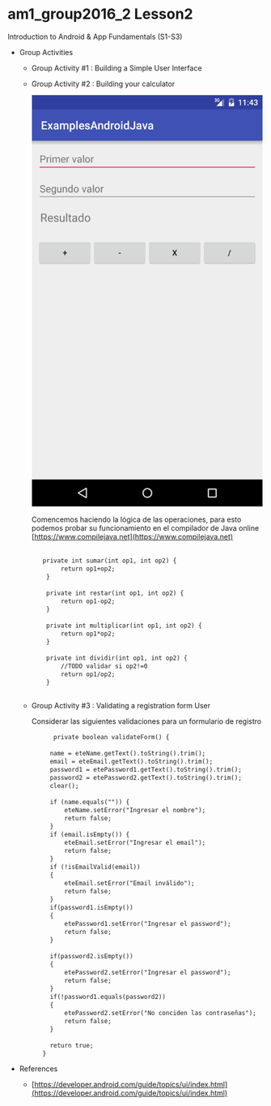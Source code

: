 # am1_group2016_2 Lesson2

Introduction to Android & App Fundamentals (S1-S3)

- Group Activities

    * Group Activity #1 : Building a Simple User Interface
    
    * Group Activity #2 : Building your calculator
    
      ![calculadora](https://github.com/ISILAndroid/am1_group2016_2/blob/Lesson2/calculadora.png)
      
      Comencemos haciendo la lógica de las operaciones, para esto podemos probar su funcionamiento en el compilador de Java online [https://www.compilejava.net](https://www.compilejava.net)
      
      ```
            
         private int sumar(int op1, int op2) {
              return op1+op2;
          }
          
          private int restar(int op1, int op2) {
              return op1-op2;
          }
          
          private int multiplicar(int op1, int op2) {
              return op1*op2;
          }
          
          private int dividir(int op1, int op2) {
              //TODO validar si op2!=0
              return op1/op2;
          }
          
      ```
    
    * Group Activity #3 : Validating a registration form User
      
      Considerar las siguientes validaciones para un formulario de registro
      ```
            private boolean validateForm() {
   
           name = eteName.getText().toString().trim();
           email = eteEmail.getText().toString().trim();
           password1 = etePassword1.getText().toString().trim();
           password2 = etePassword2.getText().toString().trim();
           clear();
   
           if (name.equals("")) {
               eteName.setError("Ingresar el nombre");
               return false;
           }
           if (email.isEmpty()) {
               eteEmail.setError("Ingresar el email");
               return false;
           }
           if (!isEmailValid(email))
           {
               eteEmail.setError("Email inválido");
               return false;
           }
           if(password1.isEmpty())
           {
               etePassword1.setError("Ingresar el password");
               return false;
           }
   
           if(password2.isEmpty())
           {
               etePassword2.setError("Ingresar el password");
               return false;
           }
           if(!password1.equals(password2))
           {
               etePassword2.setError("No conciden las contraseñas");
               return false;
           }
   
           return true;
         }
      ```
    
- References 
    * [https://developer.android.com/guide/topics/ui/index.html](https://developer.android.com/guide/topics/ui/index.html)
